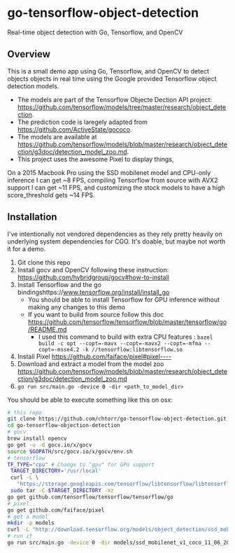 # go-tensorflow-object-detection
Real-time object detection with Go, Tensorflow, and OpenCV

## Overview

This is a small demo app using Go, Tensorflow, and OpenCV to detect objects objects in real time using the Google provided Tensorflow object detection models. 

* The models are part of the Tensorflow Objecte Dection API project: https://github.com/tensorflow/models/tree/master/research/object_detection.
* The prediction code is laregely adapted from https://github.com/ActiveState/gococo.
* The models are available at https://github.com/tensorflow/models/blob/master/research/object_detection/g3doc/detection_model_zoo.md.
* This project uses the awesome Pixel to display things, 

On a 2015 Macbook Pro using the SSD mobilenet model and CPU-only inference I can get ~8 FPS, compiling Tensorflow from source with AVX2 support I can get ~11 FPS, and customizing the stock models to have a high score_threshold gets ~14 FPS.

## Installation

I've intentionally not vendored dependencies as they rely pretty heavily on underlying system dependencies for CGO.  It's doable, but maybe not worth it for a demo.

1. Git clone this repo
2. Install gocv and OpenCV following these instruction: https://github.com/hybridgroup/gocv#how-to-install
3. Install Tensorflow and the go bindingshttps://www.tensorflow.org/install/install_go
   - You should be able to install Tensorflow for GPU inference without making any changes to this demo
   - If you want to build from source follow this doc https://github.com/tensorflow/tensorflow/blob/master/tensorflow/go/README.md
     - I used this command to build with extra CPU features : `bazel build -c opt --copt=-mavx --copt=-mavx2 --copt=-mfma --copt=-msse4.2 -k //tensorflow:libtensorflow.so`
4. Install Pixel https://github.com/faiface/pixel#pixel----
4. Download and extract a model from the model zoo https://github.com/tensorflow/models/blob/master/research/object_detection/g3doc/detection_model_zoo.md
5. `go run src/main.go -device 0 -dir <path_to_model_dir>`


You should be able to execute something like this on osx:
```sh
# this repo
git clone https://github.com/chtorr/go-tensorflow-object-detection.git
cd go-tensorflow-objection-detection
# gocv
brew install opencv
go get -u -d gocv.io/x/gocv
source $GOPATH/src/gocv.io/x/gocv/env.sh
# tensorflow
TF_TYPE="cpu" # Change to "gpu" for GPU support
 TARGET_DIRECTORY='/usr/local'
 curl -L \
   "https://storage.googleapis.com/tensorflow/libtensorflow/libtensorflow-${TF_TYPE}-$(go env GOOS)-x86_64-1.3.0.tar.gz" |
 sudo tar -C $TARGET_DIRECTORY -xz
go get github.com/tensorflow/tensorflow/tensorflow/go
# pixel
go get github.com/faiface/pixel
# get a model
mkdir -p models
curl -L "http://download.tensorflow.org/models/object_detection/ssd_mobilenet_v1_coco_11_06_2017.tar.gz" | tar -C models -xz
# run it
go run src/main.go -device 0 -dir models/ssd_mobilenet_v1_coco_11_06_2017
```